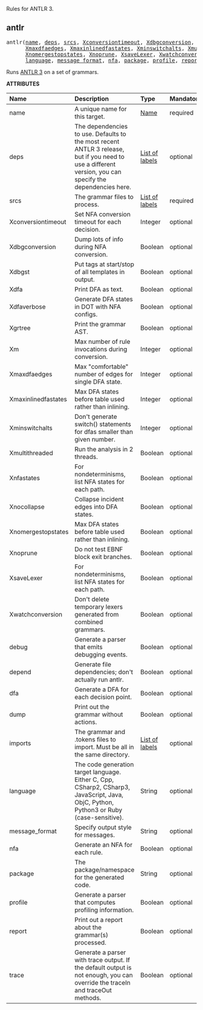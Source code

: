 <!-- Generated with Stardoc: http://skydoc.bazel.build -->

Rules for ANTLR 3.

<a id="antlr"></a>

## antlr

<pre>
antlr(<a href="#antlr-name">name</a>, <a href="#antlr-deps">deps</a>, <a href="#antlr-srcs">srcs</a>, <a href="#antlr-Xconversiontimeout">Xconversiontimeout</a>, <a href="#antlr-Xdbgconversion">Xdbgconversion</a>, <a href="#antlr-Xdbgst">Xdbgst</a>, <a href="#antlr-Xdfa">Xdfa</a>, <a href="#antlr-Xdfaverbose">Xdfaverbose</a>, <a href="#antlr-Xgrtree">Xgrtree</a>, <a href="#antlr-Xm">Xm</a>,
      <a href="#antlr-Xmaxdfaedges">Xmaxdfaedges</a>, <a href="#antlr-Xmaxinlinedfastates">Xmaxinlinedfastates</a>, <a href="#antlr-Xminswitchalts">Xminswitchalts</a>, <a href="#antlr-Xmultithreaded">Xmultithreaded</a>, <a href="#antlr-Xnfastates">Xnfastates</a>, <a href="#antlr-Xnocollapse">Xnocollapse</a>,
      <a href="#antlr-Xnomergestopstates">Xnomergestopstates</a>, <a href="#antlr-Xnoprune">Xnoprune</a>, <a href="#antlr-XsaveLexer">XsaveLexer</a>, <a href="#antlr-Xwatchconversion">Xwatchconversion</a>, <a href="#antlr-debug">debug</a>, <a href="#antlr-depend">depend</a>, <a href="#antlr-dfa">dfa</a>, <a href="#antlr-dump">dump</a>, <a href="#antlr-imports">imports</a>,
      <a href="#antlr-language">language</a>, <a href="#antlr-message_format">message_format</a>, <a href="#antlr-nfa">nfa</a>, <a href="#antlr-package">package</a>, <a href="#antlr-profile">profile</a>, <a href="#antlr-report">report</a>, <a href="#antlr-trace">trace</a>)
</pre>

Runs [ANTLR 3](https://www.antlr3.org//) on a set of grammars.

**ATTRIBUTES**


| Name  | Description | Type | Mandatory | Default |
| :------------- | :------------- | :------------- | :------------- | :------------- |
| <a id="antlr-name"></a>name |  A unique name for this target.   | <a href="https://bazel.build/concepts/labels#target-names">Name</a> | required |  |
| <a id="antlr-deps"></a>deps |  The dependencies to use. Defaults to the most recent ANTLR 3 release, but if you need to use a different version, you can specify the dependencies here.   | <a href="https://bazel.build/concepts/labels">List of labels</a> | optional |  `["@@[unknown repo 'antlr3_runtimes' requested from @@]//:tool"]`  |
| <a id="antlr-srcs"></a>srcs |  The grammar files to process.   | <a href="https://bazel.build/concepts/labels">List of labels</a> | required |  |
| <a id="antlr-Xconversiontimeout"></a>Xconversiontimeout |  Set NFA conversion timeout for each decision.   | Integer | optional |  `0`  |
| <a id="antlr-Xdbgconversion"></a>Xdbgconversion |  Dump lots of info during NFA conversion.   | Boolean | optional |  `False`  |
| <a id="antlr-Xdbgst"></a>Xdbgst |  Put tags at start/stop of all templates in output.   | Boolean | optional |  `False`  |
| <a id="antlr-Xdfa"></a>Xdfa |  Print DFA as text.   | Boolean | optional |  `False`  |
| <a id="antlr-Xdfaverbose"></a>Xdfaverbose |  Generate DFA states in DOT with NFA configs.   | Boolean | optional |  `False`  |
| <a id="antlr-Xgrtree"></a>Xgrtree |  Print the grammar AST.   | Boolean | optional |  `False`  |
| <a id="antlr-Xm"></a>Xm |  Max number of rule invocations during conversion.   | Integer | optional |  `0`  |
| <a id="antlr-Xmaxdfaedges"></a>Xmaxdfaedges |  Max &quot;comfortable&quot; number of edges for single DFA state.   | Integer | optional |  `0`  |
| <a id="antlr-Xmaxinlinedfastates"></a>Xmaxinlinedfastates |  Max DFA states before table used rather than inlining.   | Integer | optional |  `0`  |
| <a id="antlr-Xminswitchalts"></a>Xminswitchalts |  Don't generate switch() statements for dfas smaller than given number.   | Integer | optional |  `0`  |
| <a id="antlr-Xmultithreaded"></a>Xmultithreaded |  Run the analysis in 2 threads.   | Boolean | optional |  `False`  |
| <a id="antlr-Xnfastates"></a>Xnfastates |  For nondeterminisms, list NFA states for each path.   | Boolean | optional |  `False`  |
| <a id="antlr-Xnocollapse"></a>Xnocollapse |  Collapse incident edges into DFA states.   | Boolean | optional |  `False`  |
| <a id="antlr-Xnomergestopstates"></a>Xnomergestopstates |  Max DFA states before table used rather than inlining.   | Boolean | optional |  `False`  |
| <a id="antlr-Xnoprune"></a>Xnoprune |  Do not test EBNF block exit branches.   | Boolean | optional |  `False`  |
| <a id="antlr-XsaveLexer"></a>XsaveLexer |  For nondeterminisms, list NFA states for each path.   | Boolean | optional |  `False`  |
| <a id="antlr-Xwatchconversion"></a>Xwatchconversion |  Don't delete temporary lexers generated from combined grammars.   | Boolean | optional |  `False`  |
| <a id="antlr-debug"></a>debug |  Generate a parser that emits debugging events.   | Boolean | optional |  `False`  |
| <a id="antlr-depend"></a>depend |  Generate file dependencies; don't actually run antlr.   | Boolean | optional |  `False`  |
| <a id="antlr-dfa"></a>dfa |  Generate a DFA for each decision point.   | Boolean | optional |  `False`  |
| <a id="antlr-dump"></a>dump |  Print out the grammar without actions.   | Boolean | optional |  `False`  |
| <a id="antlr-imports"></a>imports |  The grammar and .tokens files to import. Must be all in the same directory.   | <a href="https://bazel.build/concepts/labels">List of labels</a> | optional |  `[]`  |
| <a id="antlr-language"></a>language |  The code generation target language. Either C, Cpp, CSharp2, CSharp3, JavaScript, Java, ObjC, Python, Python3 or Ruby (case-sensitive).   | String | optional |  `""`  |
| <a id="antlr-message_format"></a>message_format |  Specify output style for messages.   | String | optional |  `""`  |
| <a id="antlr-nfa"></a>nfa |  Generate an NFA for each rule.   | Boolean | optional |  `False`  |
| <a id="antlr-package"></a>package |  The package/namespace for the generated code.   | String | optional |  `""`  |
| <a id="antlr-profile"></a>profile |  Generate a parser that computes profiling information.   | Boolean | optional |  `False`  |
| <a id="antlr-report"></a>report |  Print out a report about the grammar(s) processed.   | Boolean | optional |  `False`  |
| <a id="antlr-trace"></a>trace |  Generate a parser with trace output. If the default output is not enough, you can override the traceIn and traceOut methods.   | Boolean | optional |  `False`  |



